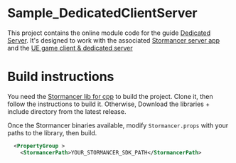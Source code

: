 # Sample_DedicatedClientServer

This project contains the online module code for the guide [Dedicated Server][0]. It's designed to work with the associated [Stormancer server app][1] and the [UE game client & dedicated server][2]

# Build instructions
You need the [Stormancer lib for cpp][3] to build the project. Clone it, then follow the instructions to build it. Otherwise, Download the libraries + include directory from the latest release.

Once the Stormancer binaries available, modify `Stormancer.props` with your paths to the library, then build.

```XML
  <PropertyGroup >
    <StormancerPath>YOUR_STORMANCER_SDK_PATH</StormancerPath>
    
```

[0]: http://docs.stormancer.com/Tutorials/Dedicated_Server
[1]: https://github.com/Stormancer/Sample_DedicatedClientServer-ServerApp
[2]: https://github.com/Stormancer/Sample_DedicatedClientServer-Unreal
[3]: https://github.com/Stormancer/stormancer-sdk-cpp
